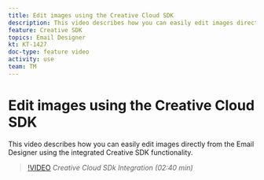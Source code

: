 ```yaml
---
title: Edit images using the Creative Cloud SDK
description: This video describes how you can easily edit images directly from the Email Designer using the integrated Adobe Creative SDK functionality.
feature: Creative SDK
topics: Email Designer
kt: KT-1427
doc-type: feature video
activity: use
team: TM
---
```


# Edit images using the Creative Cloud SDK

This video describes how you can easily edit images directly from the Email Designer using the integrated Creative SDK functionality.

>[!VIDEO](https://video.tv.adobe.com/v/23117?quality=12)
*Creative Cloud SDk Integration (02:40 min)*

